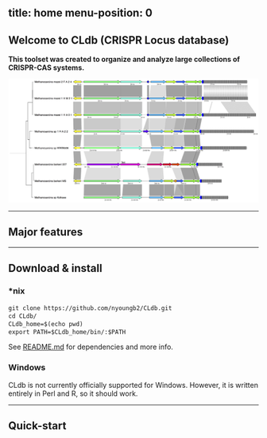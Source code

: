 
title: home
menu-position: 0
---

## Welcome to CLdb (CRISPR Locus database)

__This toolset was created to organize and analyze large collections
of CRISPR-CAS systems.__


![Alt text](images/I-E.png)

___
## Major features


___
## Download & install

### \*nix

    git clone https://github.com/nyoungb2/CLdb.git
    cd CLdb/
    CLdb_home=$(echo pwd)
    export PATH=$CLdb_home/bin/:$PATH

See [README.md](https://github.com/nyoungb2/CLdb) for dependencies
and more info.

### Windows

CLdb is not currently officially supported for Windows.
However, it is written entirely in Perl and R, so it
should work.

___
## Quick-start

